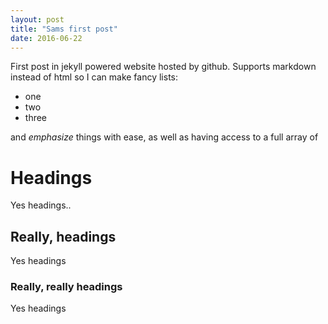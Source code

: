 ```yaml
---
layout: post
title: "Sams first post"
date: 2016-06-22
---
```


First post in jekyll powered website hosted by github. Supports markdown instead of html so I can make fancy lists:
 * one
 * two
 * three
  
and *emphasize* things with ease, as well as having access to a full array of 

# Headings
Yes headings..
## Really, headings
Yes headings
### Really, really headings
Yes headings
